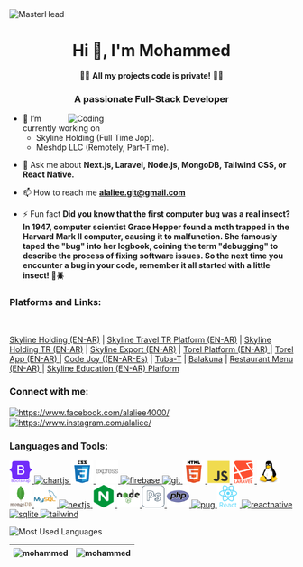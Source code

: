 <img src="https://i.pinimg.com/originals/f1/ed/a4/f1eda4768df8d8135c779772f2833e88.gif" alt="MasterHead" height="300" width="100%">

<h1 align="center">Hi 👋, I'm Mohammed</h1>

<div align="center">
 👨‍💻
  <strong>All my projects code is private!</strong>
 👨‍💻
</div>

<h3 align="center">A passionate Full-Stack Developer</h3>
<img align="right" alt="Coding" width="400" src="https://cdn.dribbble.com/users/1059583/screenshots/4171367/coding-freak.gif">
 
- 🔭 I’m currently working on 
  - Skyline Holding (Full Time Jop).
  - Meshdp LLC (Remotely, Part-Time).

<!-- - 👨‍💻 All of my projects are available at [http://alaliee.com/](http://alaliee.com/)  -->

- 💬 Ask me about **Next.js, Laravel, Node.js, MongoDB, Tailwind CSS, or React Native.**

- 📫 How to reach me **alaliee.git@gmail.com**

<!-- - 📄 Know about my experiences [http://alaliee.com/](http://alaliee.com/)  -->

- ⚡ Fun fact **Did you know that the first computer bug was a real insect? In 1947, computer scientist Grace Hopper found a moth trapped in the Harvard Mark II computer, causing it to malfunction. She famously taped the "bug" into her logbook, coining the term "debugging" to describe the process of fixing software issues. So the next time you encounter a bug in your code, remember it all started with a little insect! 🐛🪲**


<h3 align="left">Platforms and Links:</h3>
<br/>
<p align="left">
  <a href="https://skylineholding.com/ar" target="_blank">Skyline Holding (EN-AR)</a> |
  <a href="https://skylinetraveltr.com/ar" target="_blank">Skyline Travel TR Platform (EN-AR)</a> |
  <a href="https://skylineholding.com.tr/ar" target="_blank">Skyline Holding TR (EN-AR)</a> |
  <a href="https://skylineexport.com.tr/ar" target="_blank">Skyline Export (EN-AR)</a> |
  <a href="https://torel.com/" target="_blank">Torel Platform (EN-AR) </a> |
  <a href="https://app.torel.com/en" target="_blank">Torel App (EN-AR) </a> |
  <a href="https://code-joy.net/ar" target="_blank">Code Joy ((EN-AR-Es)</a> |
  <a href="https://tuba-t.com/" target="_blank">Tuba-T</a> |
  <a href="https://balakuna.net/" target="_blank">Balakuna</a> |
  <a href="https://restaurants-menu-livid.vercel.app/ar" target="_blank">Restaurant Menu (EN-AR) </a> |
  <a href="https://skylineeducation-ten.vercel.app/en/programs" target="_blank">Skyline Education (EN-AR) Platform </a>
</p>


<h3 align="left">Connect with me:</h3>
<p align="left">
<a href="https://fb.com/alaliee4000/" target="blank"><img align="center" src="https://raw.githubusercontent.com/rahuldkjain/github-profile-readme-generator/master/src/images/icons/Social/facebook.svg" alt="https://www.facebook.com/alaliee4000/" height="30" width="40" /></a>
<a href="https://instagram.com/alaliee/" target="blank"><img align="center" src="https://raw.githubusercontent.com/rahuldkjain/github-profile-readme-generator/master/src/images/icons/Social/instagram.svg" alt="https://www.instagram.com/alaliee/" height="30" width="40" /></a>
</p>

<h3 align="left">Languages and Tools:</h3>
<p align="left"> <a href="https://getbootstrap.com" target="_blank" rel="noreferrer"> <img src="https://raw.githubusercontent.com/devicons/devicon/master/icons/bootstrap/bootstrap-plain-wordmark.svg" alt="bootstrap" width="40" height="40"/> </a> <a href="https://www.chartjs.org" target="_blank" rel="noreferrer"> <img src="https://www.chartjs.org/media/logo-title.svg" alt="chartjs" width="40" height="40"/> </a> <a href="https://www.w3schools.com/css/" target="_blank" rel="noreferrer"> <img src="https://raw.githubusercontent.com/devicons/devicon/master/icons/css3/css3-original-wordmark.svg" alt="css3" width="40" height="40"/> </a> <a href="https://expressjs.com" target="_blank" rel="noreferrer"> <img src="https://raw.githubusercontent.com/devicons/devicon/master/icons/express/express-original-wordmark.svg" alt="express" width="40" height="40"/> </a> <a href="https://firebase.google.com/" target="_blank" rel="noreferrer"> <img src="https://www.vectorlogo.zone/logos/firebase/firebase-icon.svg" alt="firebase" width="40" height="40"/> </a> <a href="https://git-scm.com/" target="_blank" rel="noreferrer"> <img src="https://www.vectorlogo.zone/logos/git-scm/git-scm-icon.svg" alt="git" width="40" height="40"/> </a> <a href="https://www.w3.org/html/" target="_blank" rel="noreferrer"> <img src="https://raw.githubusercontent.com/devicons/devicon/master/icons/html5/html5-original-wordmark.svg" alt="html5" width="40" height="40"/> </a> <a href="https://developer.mozilla.org/en-US/docs/Web/JavaScript" target="_blank" rel="noreferrer"> <img src="https://raw.githubusercontent.com/devicons/devicon/master/icons/javascript/javascript-original.svg" alt="javascript" width="40" height="40"/> </a> <a href="https://laravel.com/" target="_blank" rel="noreferrer"> <img src="https://raw.githubusercontent.com/devicons/devicon/master/icons/laravel/laravel-plain-wordmark.svg" alt="laravel" width="40" height="40"/> </a> <a href="https://www.linux.org/" target="_blank" rel="noreferrer"> <img src="https://raw.githubusercontent.com/devicons/devicon/master/icons/linux/linux-original.svg" alt="linux" width="40" height="40"/> </a> <a href="https://www.mongodb.com/" target="_blank" rel="noreferrer"> <img src="https://raw.githubusercontent.com/devicons/devicon/master/icons/mongodb/mongodb-original-wordmark.svg" alt="mongodb" width="40" height="40"/> </a> <a href="https://www.mysql.com/" target="_blank" rel="noreferrer"> <img src="https://raw.githubusercontent.com/devicons/devicon/master/icons/mysql/mysql-original-wordmark.svg" alt="mysql" width="40" height="40"/> </a> <a href="https://nextjs.org/" target="_blank" rel="noreferrer"> <img src="https://cdn.worldvectorlogo.com/logos/nextjs-2.svg" alt="nextjs" width="40" height="40"/> </a> <a href="https://www.nginx.com" target="_blank" rel="noreferrer"> <img src="https://raw.githubusercontent.com/devicons/devicon/master/icons/nginx/nginx-original.svg" alt="nginx" width="40" height="40"/> </a> <a href="https://nodejs.org" target="_blank" rel="noreferrer"> <img src="https://raw.githubusercontent.com/devicons/devicon/master/icons/nodejs/nodejs-original-wordmark.svg" alt="nodejs" width="40" height="40"/> </a> <a href="https://www.photoshop.com/en" target="_blank" rel="noreferrer"> <img src="https://raw.githubusercontent.com/devicons/devicon/master/icons/photoshop/photoshop-line.svg" alt="photoshop" width="40" height="40"/> </a> <a href="https://www.php.net" target="_blank" rel="noreferrer"> <img src="https://raw.githubusercontent.com/devicons/devicon/master/icons/php/php-original.svg" alt="php" width="40" height="40"/> </a> <a href="https://pugjs.org" target="_blank" rel="noreferrer"> <img src="https://cdn.worldvectorlogo.com/logos/pug.svg" alt="pug" width="40" height="40"/> </a> <a href="https://reactjs.org/" target="_blank" rel="noreferrer"> <img src="https://raw.githubusercontent.com/devicons/devicon/master/icons/react/react-original-wordmark.svg" alt="react" width="40" height="40"/> </a> <a href="https://reactnative.dev/" target="_blank" rel="noreferrer"> <img src="https://reactnative.dev/img/header_logo.svg" alt="reactnative" width="40" height="40"/> </a> <a href="https://www.sqlite.org/" target="_blank" rel="noreferrer"> <img src="https://www.vectorlogo.zone/logos/sqlite/sqlite-icon.svg" alt="sqlite" width="40" height="40"/> </a> <a href="https://tailwindcss.com/" target="_blank" rel="noreferrer"> <img src="https://www.vectorlogo.zone/logos/tailwindcss/tailwindcss-icon.svg" alt="tailwind" width="40" height="40"/> </a> </p>

 
![Most Used Languages](https://img.shields.io/badge/Most%20Used%20Languages-Laravel%2C%20HTML%2C%20CSS-brightgreen)

| <img align="center" src="https://github-readme-stats.vercel.app/api?username=mohammed&show_icons=true&locale=en" alt="mohammed" /> | <img align="center" src="https://github-readme-streak-stats.herokuapp.com/?user=mohammed&" alt="mohammed" /> |
| --- | --- |

